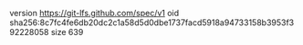 version https://git-lfs.github.com/spec/v1
oid sha256:8c7fc4fe6db20dc2c1a58d5d0dbe1737facd5918a94733158b3953f392228058
size 639
